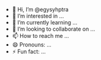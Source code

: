 - 👋 Hi, I’m @egysyhptra
- 👀 I’m interested in ...
- 🌱 I’m currently learning ...
- 💞️ I’m looking to collaborate on ...
- 📫 How to reach me ...
- 😄 Pronouns: ...
- ⚡ Fun fact: ...

<!---
egysyhptra/egysyhptra is a ✨ special ✨ repository because its `README.md` (this file) appears on your GitHub profile.
You can click the Preview link to take a look at your changes.
--->
